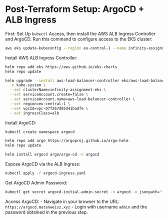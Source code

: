 # Post-Terraform Setup: ArgoCD + ALB Ingress

First: Set Up `kubectl` Access, then install the AWS ALB Ingress Controller and ArgoCD.
Run this command to configure access to the EKS cluster:
```bash
aws eks update-kubeconfig --region eu-central-1 --name infinity-assignment-eks
```

Install AWS ALB Ingress Controller:
```bash
helm repo add eks https://aws.github.io/eks-charts
helm repo update

helm upgrade --install aws-load-balancer-controller eks/aws-load-balancer-controller \
  -n kube-system \
  --set clusterName=infinity-assignment-eks \
  --set serviceAccount.create=false \
  --set serviceAccount.name=aws-load-balancer-controller \
  --set region=eu-central-1 \
  --set vpcId=vpc-07f267d85d41badfe \
  --set ingressClass=alb
```

Install ArgoCD:
```bash
kubectl create namespace argocd

helm repo add argo https://argoproj.github.io/argo-helm
helm repo update

helm install argocd argo/argo-cd -n argocd
```

Expose ArgoCD via the ALB Ingress:
```bash
kubectl apply -f argocd-ingress.yaml
```

Get ArgoCD Admin Password:
```bash
kubectl get secret argocd-initial-admin-secret -n argocd -o jsonpath="{.data.password}" | base64 --decode; echo
```

Access ArgoCD:
    - Navigate in your browser to the URL: `https://argocd.matanweisz.xyz`
    - Login with username `admin` and the password obtained in the previous step.
